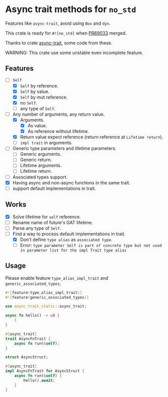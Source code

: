 # Async trait methods for `no_std`

Features like `async-trait`, avoid using `Box` and `dyn`.

This crate is ready for `#![no_std]` when [PR69033](https://github.com/rust-lang/rust/pull/69033) merged.

Thanks to crate [async-trait](https://github.com/dtolnay/async-trait), some code from these.

WARNING: This crate use some unstable even incomplete feature.

## Features

- [ ] `Self`
  - [X] `Self` by reference.
  - [X] `Self` by value.
  - [X] `Self` by mut reference.
  - [X] no `Self`.
  - [ ] any type of `Self`.
- [ ] Any number of arguments, any return value.
  - [X] Arguments.
    - [X] As value.
    - [X] As reference without lifetime.
  - [X] Return value expect reference (return reference at `Lifetime return`).
  - [ ] `impl trait` in arguments.
- [ ] Generic type parameters and lifetime parameters.
  - [ ] Generic arguments.
  - [ ] Generic return.
  - [ ] Lifetime arguments.
  - [ ] Lifetime return.
- [ ] Associated types support.
- [X] Having async and non-async functions in the same trait.
- [ ] support default implementations in trait.

## Works

- [X] Solve lifetime for `self` reference.
- [ ] Rename name of future's GAT lifetime.
- [ ] Parse any type of `Self`.
- [ ] Find a way to process default implementations in trait.
  - [X] Don't define `type alias` as `associated type`.
  - [ ] Error: `type parameter Self is part of concrete type but not used in parameter list for the impl Trait type alias`

## Usage

Please enable feature `type_alias_impl_trait` and `generic_associated_types`;

```rust
#![feature(type_alias_impl_trait)]
#![feature(generic_associated_types)]

use async_trait_static::async_trait;

async fn hello() -> u8 {
    1
}

#[async_trait]
trait AsyncFnTrait {
    async fn run(&self);
}

struct AsyncStruct;

#[async_trait]
impl AsyncFnTrait for AsyncStruct {
    async fn run(&self) {
        hello().await;
    }
}

```

